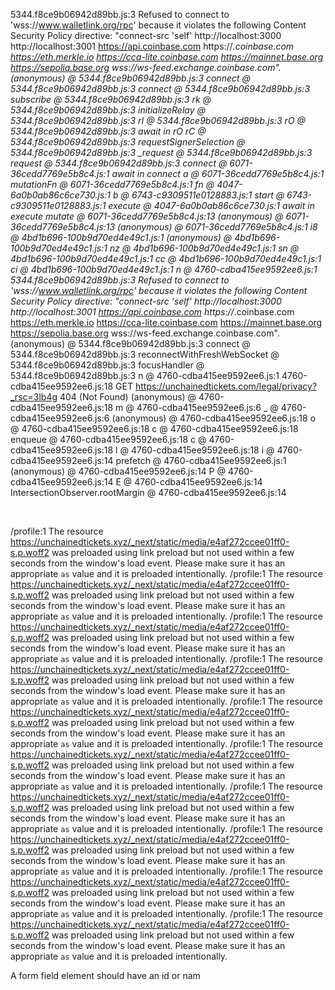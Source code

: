 5344.f8ce9b06942d89bb.js:3 Refused to connect to 'wss://www.walletlink.org/rpc' because it violates the following Content Security Policy directive: "connect-src 'self' http://localhost:3000 http://localhost:3001 https://api.coinbase.com https://*.coinbase.com https://eth.merkle.io https://cca-lite.coinbase.com https://mainnet.base.org https://sepolia.base.org wss://ws-feed.exchange.coinbase.com".
(anonymous)	@	5344.f8ce9b06942d89bb.js:3
connect	@	5344.f8ce9b06942d89bb.js:3
connect	@	5344.f8ce9b06942d89bb.js:3
subscribe	@	5344.f8ce9b06942d89bb.js:3
rk	@	5344.f8ce9b06942d89bb.js:3
initializeRelay	@	5344.f8ce9b06942d89bb.js:3
rI	@	5344.f8ce9b06942d89bb.js:3
rO	@	5344.f8ce9b06942d89bb.js:3
await in rO
rC	@	5344.f8ce9b06942d89bb.js:3
requestSignerSelection	@	5344.f8ce9b06942d89bb.js:3
_request	@	5344.f8ce9b06942d89bb.js:3
request	@	5344.f8ce9b06942d89bb.js:3
connect	@	6071-36cedd7769e5b8c4.js:1
await in connect
a	@	6071-36cedd7769e5b8c4.js:1
mutationFn	@	6071-36cedd7769e5b8c4.js:1
fn	@	4047-6a0b0ab86c6ce730.js:1
b	@	6743-c9309511e0128883.js:1
start	@	6743-c9309511e0128883.js:1
execute	@	4047-6a0b0ab86c6ce730.js:1
await in execute
mutate	@	6071-36cedd7769e5b8c4.js:13
(anonymous)	@	6071-36cedd7769e5b8c4.js:13
(anonymous)	@	6071-36cedd7769e5b8c4.js:1
i8	@	4bd1b696-100b9d70ed4e49c1.js:1
(anonymous)	@	4bd1b696-100b9d70ed4e49c1.js:1
nz	@	4bd1b696-100b9d70ed4e49c1.js:1
sn	@	4bd1b696-100b9d70ed4e49c1.js:1
cc	@	4bd1b696-100b9d70ed4e49c1.js:1
ci	@	4bd1b696-100b9d70ed4e49c1.js:1
n	@	4760-cdba415ee9592ee6.js:1
5344.f8ce9b06942d89bb.js:3 Refused to connect to 'wss://www.walletlink.org/rpc' because it violates the following Content Security Policy directive: "connect-src 'self' http://localhost:3000 http://localhost:3001 https://api.coinbase.com https://*.coinbase.com https://eth.merkle.io https://cca-lite.coinbase.com https://mainnet.base.org https://sepolia.base.org wss://ws-feed.exchange.coinbase.com".
(anonymous)	@	5344.f8ce9b06942d89bb.js:3
connect	@	5344.f8ce9b06942d89bb.js:3
reconnectWithFreshWebSocket	@	5344.f8ce9b06942d89bb.js:3
focusHandler	@	5344.f8ce9b06942d89bb.js:3
n	@	4760-cdba415ee9592ee6.js:1
4760-cdba415ee9592ee6.js:18
 GET https://unchainedtickets.com/legal/privacy?_rsc=3lb4g 404 (Not Found)
(anonymous)	@	4760-cdba415ee9592ee6.js:18
m	@	4760-cdba415ee9592ee6.js:6
_	@	4760-cdba415ee9592ee6.js:6
(anonymous)	@	4760-cdba415ee9592ee6.js:18
o	@	4760-cdba415ee9592ee6.js:18
c	@	4760-cdba415ee9592ee6.js:18
enqueue	@	4760-cdba415ee9592ee6.js:18
c	@	4760-cdba415ee9592ee6.js:18
l	@	4760-cdba415ee9592ee6.js:18
i	@	4760-cdba415ee9592ee6.js:14
prefetch	@	4760-cdba415ee9592ee6.js:1
(anonymous)	@	4760-cdba415ee9592ee6.js:14
P	@	4760-cdba415ee9592ee6.js:14
E	@	4760-cdba415ee9592ee6.js:14
IntersectionObserver.rootMargin	@	4760-cdba415ee9592ee6.js:14

﻿

/profile:1 The resource https://unchainedtickets.xyz/_next/static/media/e4af272ccee01ff0-s.p.woff2 was preloaded using link preload but not used within a few seconds from the window's load event. Please make sure it has an appropriate `as` value and it is preloaded intentionally.
/profile:1 The resource https://unchainedtickets.xyz/_next/static/media/e4af272ccee01ff0-s.p.woff2 was preloaded using link preload but not used within a few seconds from the window's load event. Please make sure it has an appropriate `as` value and it is preloaded intentionally.
/profile:1 The resource https://unchainedtickets.xyz/_next/static/media/e4af272ccee01ff0-s.p.woff2 was preloaded using link preload but not used within a few seconds from the window's load event. Please make sure it has an appropriate `as` value and it is preloaded intentionally.
/profile:1 The resource https://unchainedtickets.xyz/_next/static/media/e4af272ccee01ff0-s.p.woff2 was preloaded using link preload but not used within a few seconds from the window's load event. Please make sure it has an appropriate `as` value and it is preloaded intentionally.
/profile:1 The resource https://unchainedtickets.xyz/_next/static/media/e4af272ccee01ff0-s.p.woff2 was preloaded using link preload but not used within a few seconds from the window's load event. Please make sure it has an appropriate `as` value and it is preloaded intentionally.
/profile:1 The resource https://unchainedtickets.xyz/_next/static/media/e4af272ccee01ff0-s.p.woff2 was preloaded using link preload but not used within a few seconds from the window's load event. Please make sure it has an appropriate `as` value and it is preloaded intentionally.
/profile:1 The resource https://unchainedtickets.xyz/_next/static/media/e4af272ccee01ff0-s.p.woff2 was preloaded using link preload but not used within a few seconds from the window's load event. Please make sure it has an appropriate `as` value and it is preloaded intentionally.
/profile:1 The resource https://unchainedtickets.xyz/_next/static/media/e4af272ccee01ff0-s.p.woff2 was preloaded using link preload but not used within a few seconds from the window's load event. Please make sure it has an appropriate `as` value and it is preloaded intentionally.
/profile:1 The resource https://unchainedtickets.xyz/_next/static/media/e4af272ccee01ff0-s.p.woff2 was preloaded using link preload but not used within a few seconds from the window's load event. Please make sure it has an appropriate `as` value and it is preloaded intentionally.
/profile:1 The resource https://unchainedtickets.xyz/_next/static/media/e4af272ccee01ff0-s.p.woff2 was preloaded using link preload but not used within a few seconds from the window's load event. Please make sure it has an appropriate `as` value and it is preloaded intentionally.
﻿

A form field element should have an id or nam